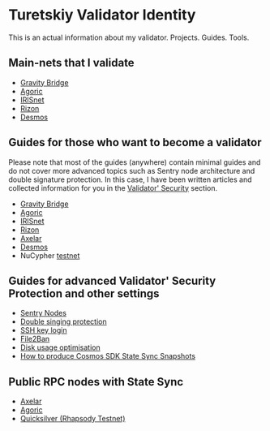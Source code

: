 # Turetskiy Validator Identity
This is an actual information about my validator. Projects. Guides. Tools.
## Main-nets that I validate
- [Gravity Bridge](https://gravity-bridge.ezstaking.io/validators/gravityvaloper1rqhsh8smda90d3n7txty38n44z5qfqpenp3q2v)
- [Agoric](https://main.explorer.agoric.net/validator/agoricvaloper1dg6cl026x7fwjagasv7jjlcjkhn60wujwew05a)
- [IRISnet](https://irishub.iobscan.io/#/staking/iva19ul0uva3fgtm6cd6tceprre4ghsfh6h3u29lcg)
- [Rizon](https://www.mintscan.io/rizon/validators/rizonvaloper14qd4n677jxsuh7fqg7z7kvj2dzjqdkv8pqv7tk)
- [Desmos](https://www.mintscan.io/desmos/validators/desmosvaloper1cpr9l93e4s67svqg0crj0v35t3yl2a9zlst74m)

## Guides for those who want to become a validator 
Please note that most of the guides (anywhere) contain minimal guides and do not cover more advanced topics such as Sentry node architecture and double signature protection. In this case, I have been written articles and collected information for you in the [Validator' Security](https://github.com/AlexToTheSun/Turetskiy_Validator_Identity/blob/main/Turetskiy_Validator.md#guides-for-validator-security-protection-and-other-settings) section.
- [Gravity Bridge](https://surftest.gitbook.io/gravity-bridge/)
- [Agoric](https://github.com/AlexToTheSun/Validator_Activity/tree/main/Mainnet-Guides/Agoric)
- [IRISnet](https://surftest.gitbook.io/iris-mainnet/)
- [Rizon](https://surftest.gitbook.io/rizon-mainnet/)
- [Axelar](https://surftest.gitbook.io/axelar-wiki)
- [Desmos](https://surftest.gitbook.io/desmos-mainnet/installing)
- NuCypher [testnet](https://medium.com/coinmonks/launch-nucypher-nodes-from-a-to-z-test-network-7bbedd5e4f03)

## Guides for advanced Validator' Security Protection and other settings

- [Sentry Nodes](https://surftest.gitbook.io/axelar-wiki/english/sentry-node)
- [Double singing protection](https://github.com/AlexToTheSun/Validator_Activity/blob/main/Mainnet-Guides/Agoric/tmkms-(separated-server).md)
- [SSH key login](https://surftest.gitbook.io/axelar-wiki/english/security-setup/ssh-key-login-+-disable-password)
- [File2Ban](https://surftest.gitbook.io/axelar-wiki/russian/bezopasnost/file-2-ban)
- [Disk usage optimisation](https://surftest.gitbook.io/axelar-wiki/english/disk-usage-optimisation)
- [How to produce Cosmos SDK State Sync Snapshots](https://github.com/AlexToTheSun/Validator_Activity/tree/main/State-Sync)

## Public RPC nodes with State Sync
- [Axelar](https://github.com/AlexToTheSun/Validator_Activity/blob/main/State-Sync/Axelar-testnet-2.md)
- [Agoric](https://github.com/AlexToTheSun/Validator_Activity/blob/main/State-Sync/Agoric-mainnet.md)
- [Quicksilver (Rhapsody Testnet)](https://github.com/AlexToTheSun/Validator_Activity/blob/main/State-Sync/quicksilver-(Rhapsody-Testnet).md)
